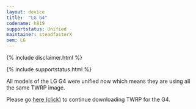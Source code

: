 ```yaml
---
layout: device
title:  "LG G4"
codename: h819
supportstatus: Unified
maintainer: steadfasterX
oem: LG
---
```


{% include disclaimer.html %}

{% include supportstatus.html %}

All models of the LG G4 were unified now which means they are using all
the same TWRP image.

Please go <a href="https://twrp.me/lg/lgg4.html">here (click)</a>
to continue downloading TWRP for the G4.
